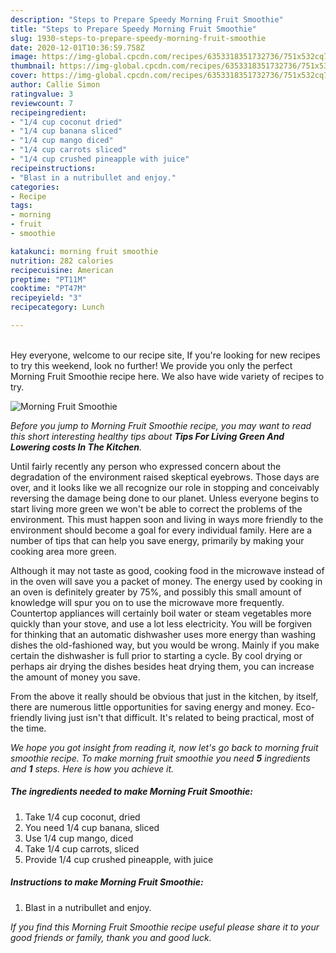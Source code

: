 ```yaml
---
description: "Steps to Prepare Speedy Morning Fruit Smoothie"
title: "Steps to Prepare Speedy Morning Fruit Smoothie"
slug: 1930-steps-to-prepare-speedy-morning-fruit-smoothie
date: 2020-12-01T10:36:59.758Z
image: https://img-global.cpcdn.com/recipes/6353318351732736/751x532cq70/morning-fruit-smoothie-recipe-main-photo.jpg
thumbnail: https://img-global.cpcdn.com/recipes/6353318351732736/751x532cq70/morning-fruit-smoothie-recipe-main-photo.jpg
cover: https://img-global.cpcdn.com/recipes/6353318351732736/751x532cq70/morning-fruit-smoothie-recipe-main-photo.jpg
author: Callie Simon
ratingvalue: 3
reviewcount: 7
recipeingredient:
- "1/4 cup coconut dried"
- "1/4 cup banana sliced"
- "1/4 cup mango diced"
- "1/4 cup carrots sliced"
- "1/4 cup crushed pineapple with juice"
recipeinstructions:
- "Blast in a nutribullet and enjoy."
categories:
- Recipe
tags:
- morning
- fruit
- smoothie

katakunci: morning fruit smoothie 
nutrition: 282 calories
recipecuisine: American
preptime: "PT11M"
cooktime: "PT47M"
recipeyield: "3"
recipecategory: Lunch

---
```

<br>
Hey everyone, welcome to our recipe site, If you're looking for new recipes to try this weekend, look no further! We provide you only the perfect Morning Fruit Smoothie recipe here. We also have wide variety of recipes to try.
<br>


![Morning Fruit Smoothie](https://img-global.cpcdn.com/recipes/6353318351732736/751x532cq70/morning-fruit-smoothie-recipe-main-photo.jpg)

<i>Before you jump to Morning Fruit Smoothie recipe, you may want to read this short interesting healthy tips about 
<strong>Tips For Living Green And Lowering costs In The Kitchen</strong>.</i>
</br>

Until fairly recently any person who expressed concern about the degradation of the environment raised skeptical eyebrows. Those days are over, and it looks like we all recognize our role in stopping and conceivably reversing the damage being done to our planet. Unless everyone begins to start living more green we won't be able to correct the problems of the environment. This must happen soon and living in ways more friendly to the environment should become a goal for every individual family. Here are a number of tips that can help you save energy, primarily by making your cooking area more green.

Although it may not taste as good, cooking food in the microwave instead of in the oven will save you a packet of money. The energy used by cooking in an oven is definitely greater by 75%, and possibly this small amount of knowledge will spur you on to use the microwave more frequently. Countertop appliances will certainly boil water or steam vegetables more quickly than your stove, and use a lot less electricity. You will be forgiven for thinking that an automatic dishwasher uses more energy than washing dishes the old-fashioned way, but you would be wrong. Mainly if you make certain the dishwasher is full prior to starting a cycle. By cool drying or perhaps air drying the dishes besides heat drying them, you can increase the amount of money you save.

From the above it really should be obvious that just in the kitchen, by itself, there are numerous little opportunities for saving energy and money. Eco-friendly living just isn't that difficult. It's related to being practical, most of the time.


<i>We hope you got insight from reading it, now let's go back to morning fruit smoothie recipe. To make morning fruit smoothie you need <strong>5</strong> ingredients and <strong>1</strong> steps. Here is how you achieve it.
</i>

##### The ingredients needed to make Morning Fruit Smoothie:

1. Take 1/4 cup coconut, dried
1. You need 1/4 cup banana, sliced
1. Use 1/4 cup mango, diced
1. Take 1/4 cup carrots, sliced
1. Provide 1/4 cup crushed pineapple, with juice


##### Instructions to make Morning Fruit Smoothie:

1. Blast in a nutribullet and enjoy.


<i>If you find this Morning Fruit Smoothie recipe useful please share it to your good friends or family, thank you and good luck.</i>
